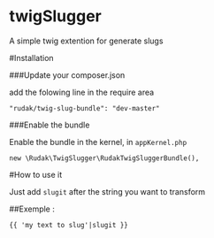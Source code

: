 twigSlugger
===========

A simple twig extention for generate slugs

#Installation

###Update your composer.json

add the folowing line in the require area

    "rudak/twig-slug-bundle": "dev-master"

###Enable the bundle

Enable the bundle in the kernel, in ```appKernel.php```

    new \Rudak\TwigSlugger\RudakTwigSluggerBundle(),

#How to use it

Just add ```slugit``` after the string you want to transform

##Exemple :

    {{ 'my text to slug'|slugit }}

